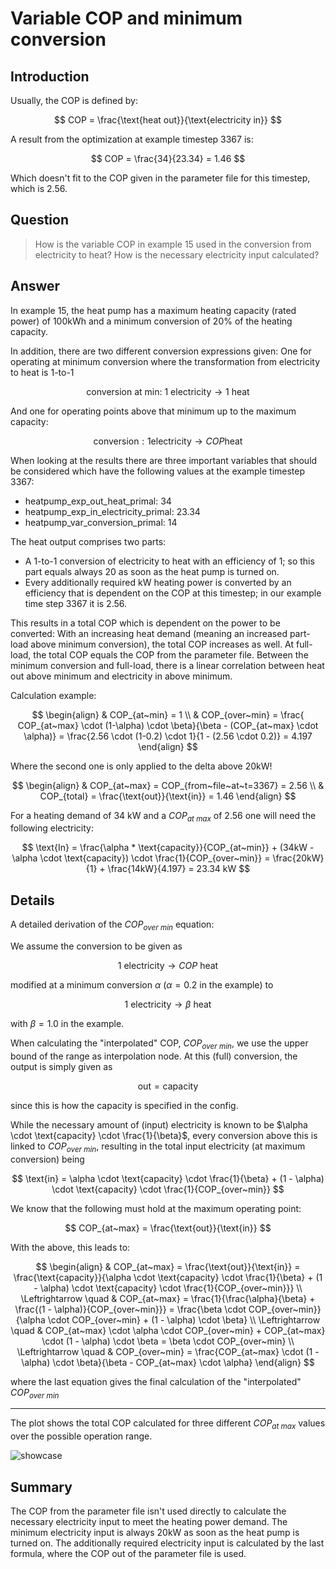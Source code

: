 # Variable COP and minimum conversion

## Introduction
Usually, the COP is defined by: 

$$ COP = \frac{\text{heat out}}{\text{electricity in}} $$

A result from the optimization at example timestep 3367 is:

$$ COP = \frac{34}{23.34} = 1.46 $$

Which doesn't fit to the COP given in the parameter file for this timestep, which is 2.56. 


## Question
>  How is the variable COP in example 15 used in the conversion from electricity to heat? How is the necessary electricity input calculated? 

## Answer
In example 15, the heat pump has a maximum heating capacity (rated power) of 100kWh and a minimum conversion of 20% of the heating capacity. 

In addition, there are two different conversion expressions given: One for operating at minimum conversion where the transformation from electricity to heat is 1-to-1

$$ \text{conversion~at~min}:~1~\text{electricity} \longrightarrow 1~\text{heat} $$

And one for operating points above that minimum up to the maximum capacity: 

$$ \text{conversion}:1\text{electricity} \longrightarrow COP\text{heat} $$

When looking at the results there are three important variables that should be considered which have the following values at the example timestep 3367: 
* heatpump_exp_out_heat_primal: 34
* heatpump_exp_in_electricity_primal: 23.34
* heatpump_var_conversion_primal: 14

The heat output comprises two parts: 
* A 1-to-1 conversion of electricity to heat with an efficiency of 1; so this part equals always 20 as soon as the heat pump is turned on. 
* Every additionally required kW heating power is converted by an efficiency that is dependent on the COP at this timestep; in our example time step 3367 it is 2.56. 

This results in a total COP which is dependent on the power to be converted: With an increasing heat demand (meaning an increased part-load above minimum conversion), the total COP increases as well. At full-load, the total COP equals the COP from the parameter file. Between the minimum conversion and full-load, there is a linear correlation between heat out above minimum and electricity in above minimum. 

Calculation example: 

$$
\begin{align}
    & COP_{at~min} = 1 \\
    & COP_{over~min} = \frac{ COP_{at~max} \cdot (1-\alpha) \cdot \beta}{\beta - (COP_{at~max} \cdot \alpha)} = \frac{2.56 \cdot (1-0.2) \cdot 1}{1 - (2.56 \cdot 0.2)} = 4.197
\end{align}
$$

Where the second one is only applied to the delta above 20kW!

$$
\begin{align}
    & COP_{at~max} = COP_{from~file~at~t=3367} = 2.56 \\
    & COP_{total} = \frac{\text{out}}{\text{in}} = 1.46
\end{align}
$$

For a heating demand of 34 kW and a $COP_{at~max}$ of 2.56 one will need the following electricity:

$$
\text{In} = \frac{\alpha * \text{capacity}}{COP_{at~min}} + (34kW - \alpha \cdot \text{capacity}) \cdot \frac{1}{COP_{over~min}} = \frac{20kW}{1} +  \frac{14kW}{4.197} = 23.34 kW 
$$ 



## Details

A detailed derivation of the $COP_{over~min}$ equation: 

We assume the conversion to be given as

$$ 1~\text{electricity} \longrightarrow COP~\text{heat} $$

modified at a minimum conversion $\alpha$ ($\alpha = 0.2$ in the example) to

$$ 1~\text{electricity} \longrightarrow \beta~\text{heat} $$

with $\beta = 1.0$ in the example.

When calculating the "interpolated" COP, $COP_{over~min}$, we use the upper bound of the range as
interpolation node. At this (full) conversion, the output is simply given as

$$ \text{out} = \text{capacity} $$

since this is how the capacity is specified in the config. 

While the necessary amount of (input) electricity is known to
be $\alpha \cdot \text{capacity} \cdot \frac{1}{\beta}$, every conversion above this is linked to $COP_{over~min}$, resulting in
the total input electricity (at maximum conversion) being

$$ \text{in} = \alpha \cdot \text{capacity} \cdot \frac{1}{\beta} + (1 - \alpha) \cdot \text{capacity} \cdot \frac{1}{COP_{over~min}} $$

We know that the following must hold at the maximum operating point:

$$ COP_{at~max} = \frac{\text{out}}{\text{in}} $$

With the above, this leads to:

$$
\begin{align}
    & COP_{at~max} = \frac{\text{out}}{\text{in}} = \frac{\text{capacity}}{\alpha \cdot \text{capacity} \cdot \frac{1}{\beta} + (1 - \alpha) \cdot \text{capacity} \cdot \frac{1}{COP_{over~min}}} \\
    \Leftrightarrow \quad & COP_{at~max} = \frac{1}{\frac{\alpha}{\beta} + \frac{(1 - \alpha)}{COP_{over~min}}} = \frac{\beta \cdot COP_{over~min}}{\alpha \cdot COP_{over~min} + (1 - \alpha) \cdot \beta} \\
    \Leftrightarrow \quad & COP_{at~max} \cdot \alpha \cdot COP_{over~min} + COP_{at~max} \cdot (1 - \alpha) \cdot \beta = \beta \cdot COP_{over~min} \\
    \Leftrightarrow \quad & COP_{over~min} = \frac{COP_{at~max} \cdot (1 - \alpha) \cdot \beta}{\beta - COP_{at~max} \cdot \alpha}
\end{align}
$$

where the last equation gives the final calculation of the "interpolated" $COP_{over~min}$

---

The plot shows the total COP calculated for three different $COP_{at~max}$ values over the possible operation range. 

![showcase](https://gist.github.com/user-attachments/assets/87682e1f-4935-4615-a352-53f6fb8af2fa)

## Summary

The COP from the parameter file isn't used directly to calculate the necessary electricity input to meet the heating power demand. The minimum electricity input is always 20kW as soon as the heat pump is turned on. The additionally required electricity input is calculated by the last formula, where the COP out of the parameter file is used. 

